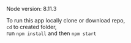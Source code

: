 Node version: 8.11.3

To run this app locally clone or download repo,  
```cd``` to created folder,  
run ```npm install``` and then ```npm start```

